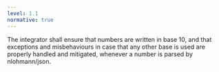 ```yaml
---
level: 1.1
normative: true
---
```


The integrator shall ensure that numbers are written in base 10, and that exceptions and misbehaviours in case that any other base is used are properly handled and mitigated, whenever a number is parsed by nlohmann/json.